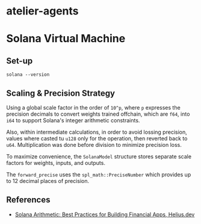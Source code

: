# atelier-agents

# Solana Virtual Machine

## Set-up

```shell
solana --version
```

## Scaling & Precision Strategy

Using a global scale factor in the order of `10^p`, where `p` expresses the precision decimals to convert weights trained offchain, which are `f64`, into `i64` to support Solana's integer arithmetic constraints. 

Also, within intermediate calculations, in order to avoid lossing precision, values where
casted tu `u128` only for the operation, then reverted back to `u64`. Multiplication was done 
before division to minimize precision loss. 

To maximize convenience, the `SolanaModel` structure stores separate scale factors for 
weights, inputs, and outputs.

The `forward_precise` uses the `spl_math::PreciseNumber` which provides up to 12 decimal 
places of precision.

## References

- [Solana Arithmetic: Best Practices for Building Financial Apps, Helius.dev](https://www.helius.dev/blog/solana-arithmetic)
